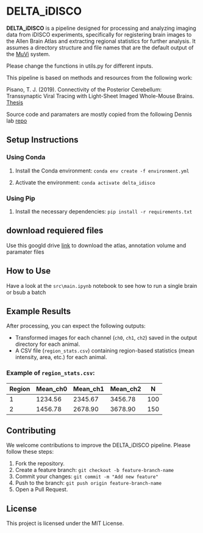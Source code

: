 # DELTA_iDISCO

**DELTA_iDISCO** is a pipeline designed for processing and analyzing imaging data from iDISCO experiments, specifically for registering brain images to the Allen Brain Atlas and extracting regional statistics for further analysis. It assumes a directory structure and file names that are the default output of the [MuVi](https://www.bruker.com/en/products-and-solutions/fluorescence-microscopy/light-sheet-microscopes/muvi-spim-family.html) system.

Please change the functions in utils.py for different inputs.

This pipeline is based on methods and resources from the following work:

Pisano, T. J. (2019). Connectivity of the Posterior Cerebellum: Transsynaptic Viral Tracing with Light-Sheet Imaged Whole-Mouse Brains. [Thesis](https://dataspace.princeton.edu/handle/88435/dsp01jq085n77b)

Source code and paramaters are mostly copied from the following Dennis lab [repo](https://github.com/the-dennis-lab/cleared_brains/)


## Setup Instructions

### Using Conda

1. Install the Conda environment:
    `conda env create -f environment.yml`

2. Activate the environment:
    `conda activate delta_idisco`

### Using Pip

1. Install the necessary dependencies:
    `pip install -r requirements.txt`


## download requiered files

Use this googld drive [link](https://drive.google.com/drive/folders/1BzE3QRo38KOK5UYuipsq5TGubzbdSzap?usp=sharing) to download the atlas, annotation volume and paramater files 

## How to Use

Have a look at the `src\main.ipynb` notebook to see how to run a single brain or bsub a batch

## Example Results

After processing, you can expect the following outputs:
- Transformed images for each channel (`ch0`, `ch1`, `ch2`) saved in the output directory for each animal.
- A CSV file (`region_stats.csv`) containing region-based statistics (mean intensity, area, etc.) for each animal.

### Example of `region_stats.csv`:

| Region | Mean_ch0 | Mean_ch1 | Mean_ch2 | N   |
|--------|----------|----------|----------|-----|
| 1      | 1234.56  | 2345.67  | 3456.78  | 100 |
| 2      | 1456.78  | 2678.90  | 3678.90  | 150 |

## Contributing

We welcome contributions to improve the DELTA_iDISCO pipeline. Please follow these steps:

1. Fork the repository.
2. Create a feature branch: `git checkout -b feature-branch-name`
3. Commit your changes: `git commit -m "Add new feature"`
4. Push to the branch: `git push origin feature-branch-name`
5. Open a Pull Request.

## License

This project is licensed under the MIT License.
